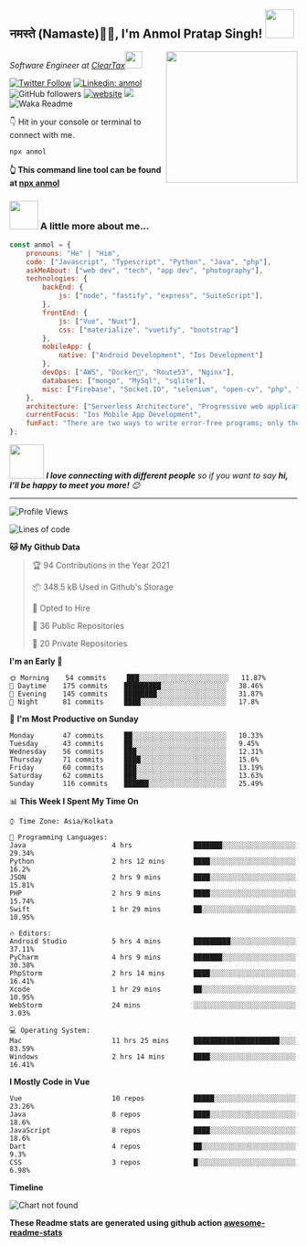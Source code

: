 <h2>नमस्ते (Namaste)🙏🏻, I'm Anmol Pratap Singh! <img src="https://media.giphy.com/media/12oufCB0MyZ1Go/giphy.gif" width="50"></h2>
<img align='right' src="https://media.giphy.com/media/M9gbBd9nbDrOTu1Mqx/giphy.gif" width="230">
<p><em>Software Engineer at <a href="http://www.cleartax.in">ClearTax</a><img src="https://media.giphy.com/media/WUlplcMpOCEmTGBtBW/giphy.gif" width="30"> 
</em></p>

[![Twitter Follow](https://img.shields.io/twitter/follow/misteranmol?label=Follow)](https://twitter.com/intent/follow?screen_name=misteranmol)
[![Linkedin: anmol](https://img.shields.io/badge/-anmol-blue?style=flat-square&logo=Linkedin&logoColor=white&link=https://www.linkedin.com/in/anmol-p-singh/)](https://www.linkedin.com/in/anmol-p-singh/)
![GitHub followers](https://img.shields.io/github/followers/anmol098?label=Follow&style=social)
[![website](https://img.shields.io/badge/Website-46a2f1.svg?&style=flat-square&logo=Google-Chrome&logoColor=white&link=https://anmolsingh.me/)](https://anmolsingh.me/)
![](https://visitor-badge.glitch.me/badge?page_id=anmol098.anmol098)
![Waka Readme](https://github.com/anmol098/anmol098/workflows/Waka%20Readme/badge.svg)

👇 Hit in your console or terminal to connect with me.

```bash
npx anmol
```
**👆 This command line tool can be found at [npx anmol](https://github.com/anmol098/npx_card)**

### <img src="https://media.giphy.com/media/VgCDAzcKvsR6OM0uWg/giphy.gif" width="50"> A little more about me...  

```javascript
const anmol = {
    pronouns: "He" | "Him",
    code: ["Javascript", "Typescript", "Python", "Java", "php"],
    askMeAbout: ["web dev", "tech", "app dev", "photography"],
    technologies: {
        backEnd: {
            js: ["node", "fastify", "express", "SuiteScript"],
        },
        frontEnd: {
            js: ["Vue", "Nuxt"],
            css: ["materialize", "vuetify", "bootstrap"]
        },
        mobileApp: {
            native: ["Android Development", "Ios Development"]
        },
        devOps: ["AWS", "Docker🐳", "Route53", "Nginx"],
        databases: ["mongo", "MySql", "sqlite"],
        misc: ["Firebase", "Socket.IO", "selenium", "open-cv", "php", "SuiteApp"]
    },
    architecture: ["Serverless Architecture", "Progressive web applications", "Single page applications"],
    currentFocus: "Ios Mobile App Development",
    funFact: "There are two ways to write error-free programs; only the third one works"
};
```

<img src="https://media.giphy.com/media/LnQjpWaON8nhr21vNW/giphy.gif" width="60"> <em><b>I love connecting with different people</b> so if you want to say <b>hi, I'll be happy to meet you more!</b> 😊</em>

---
<!--START_SECTION:waka-->
![Profile Views](http://img.shields.io/badge/Profile%20Views-674-blue)

![Lines of code](https://img.shields.io/badge/From%20Hello%20World%20I%27ve%20Written-1.5%20million%20lines%20of%20code-blue)

**🐱 My Github Data** 

> 🏆 94 Contributions in the Year 2021
 > 
> 📦 348.5 kB Used in Github's Storage 
 > 
> 💼 Opted to Hire
 > 
> 📜 36 Public Repositories 
 > 
> 🔑 20 Private Repositories  
 > 
**I'm an Early 🐤** 

```text
🌞 Morning    54 commits     ███░░░░░░░░░░░░░░░░░░░░░░   11.87% 
🌆 Daytime    175 commits    █████████░░░░░░░░░░░░░░░░   38.46% 
🌃 Evening    145 commits    ████████░░░░░░░░░░░░░░░░░   31.87% 
🌙 Night      81 commits     ████░░░░░░░░░░░░░░░░░░░░░   17.8%

```
📅 **I'm Most Productive on Sunday** 

```text
Monday       47 commits     ██░░░░░░░░░░░░░░░░░░░░░░░   10.33% 
Tuesday      43 commits     ██░░░░░░░░░░░░░░░░░░░░░░░   9.45% 
Wednesday    56 commits     ███░░░░░░░░░░░░░░░░░░░░░░   12.31% 
Thursday     71 commits     ████░░░░░░░░░░░░░░░░░░░░░   15.6% 
Friday       60 commits     ███░░░░░░░░░░░░░░░░░░░░░░   13.19% 
Saturday     62 commits     ███░░░░░░░░░░░░░░░░░░░░░░   13.63% 
Sunday       116 commits    ██████░░░░░░░░░░░░░░░░░░░   25.49%

```


📊 **This Week I Spent My Time On** 

```text
⌚︎ Time Zone: Asia/Kolkata

💬 Programming Languages: 
Java                     4 hrs               ███████░░░░░░░░░░░░░░░░░░   29.34% 
Python                   2 hrs 12 mins       ████░░░░░░░░░░░░░░░░░░░░░   16.2% 
JSON                     2 hrs 9 mins        ████░░░░░░░░░░░░░░░░░░░░░   15.81% 
PHP                      2 hrs 9 mins        ████░░░░░░░░░░░░░░░░░░░░░   15.74% 
Swift                    1 hr 29 mins        ██░░░░░░░░░░░░░░░░░░░░░░░   10.95%

🔥 Editors: 
Android Studio           5 hrs 4 mins        █████████░░░░░░░░░░░░░░░░   37.11% 
PyCharm                  4 hrs 9 mins        ███████░░░░░░░░░░░░░░░░░░   30.38% 
PhpStorm                 2 hrs 14 mins       ████░░░░░░░░░░░░░░░░░░░░░   16.41% 
Xcode                    1 hr 29 mins        ██░░░░░░░░░░░░░░░░░░░░░░░   10.95% 
WebStorm                 24 mins             ░░░░░░░░░░░░░░░░░░░░░░░░░   3.03%

💻 Operating System: 
Mac                      11 hrs 25 mins      █████████████████████░░░░   83.59% 
Windows                  2 hrs 14 mins       ████░░░░░░░░░░░░░░░░░░░░░   16.41%

```

**I Mostly Code in Vue** 

```text
Vue                      10 repos            █████░░░░░░░░░░░░░░░░░░░░   23.26% 
Java                     8 repos             ████░░░░░░░░░░░░░░░░░░░░░   18.6% 
JavaScript               8 repos             ████░░░░░░░░░░░░░░░░░░░░░   18.6% 
Dart                     4 repos             ██░░░░░░░░░░░░░░░░░░░░░░░   9.3% 
CSS                      3 repos             █░░░░░░░░░░░░░░░░░░░░░░░░   6.98%

```


**Timeline**

![Chart not found](https://raw.githubusercontent.com/anmol098/anmol098/master/charts/bar_graph.png) 


<!--END_SECTION:waka-->

**These Readme stats are generated using github action [awesome-readme-stats](https://github.com/anmol098/waka-readme-stats)**
